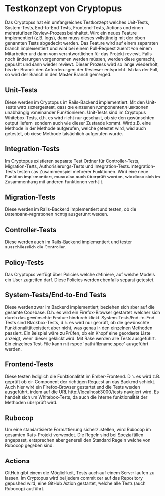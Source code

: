 # Testkonzept von Cryptopus

Das Cryptopus hat ein umfangreiches Testkonzept welches Unit-Tests, System-Tests, End-to-End Tests, Frontend-Tests, Actions und einen mehrstufigen Review-Prozess beinhaltet.
Wird ein neues Feature implementiert (z.B. logs), dann muss dieses vollständig mit den oben genannten Tests abgedeckt werden. Das Feature wird auf einem separaten branch implementiert
und wird bei einem Pull-Request zuerst von einem Mitarbeiter und dann vom verantwortlichen für das Projekt reviewt. Falls noch änderungen vorgenommen werden müssen, werden diese gemacht, gepusht und dann wieder reviewt.
Dieser Prozess wird so lange wiederholt, bis der Branch den Anforderungen der Reviewer entspricht. Ist das der Fall, so wird der Branch in den Master Branch gemerged.

## Unit-Tests
Diese werden im Cryptopus im Rails-Backend implementiert. Mit den Unit-Tests wird sichergestellt, dass die einzelnen Komponenten/Funktionen unabhängig voneinander Funktionieren. Unit-Tests
sind im Cryptopus Whitebox-Tests, d.h. es wird nicht nur geschaut, ob sie den gewünschten output liefern, sondern auch wie dieser Zustande kommt. Wird z.B. eine Methode in der Methode aufgerufen,
welche getestet wird, wird auch getestet, ob diese Methode tatsächlich aufgerufen wurde.

## Integration-Tests
Im Cryptopus existieren separate Test Ordner für Controller-Tests, Migration-Tests, Authorisierungs-Tests
und Integration-Tests. Integration-Tests testen das Zusammenspiel mehrerer Funktionen. Wird eine neue Funktion implementiert, muss also auch überprüft werden, wie diese sich im Zusammenhang mit anderen
Funktionen verhält.

## Migration-Tests
Diese werden im Rails-Backend implementiert und testen, ob die Datenbank-Migrationen richtig ausgeführt werden.

## Controller-Tests
Diese werden auch im Rails-Backend implementiert und testen ausschliesslich die Controller.

## Policy-Tests
Das Cryptopus verfügt über Policies welche definiere, auf welche Models ein User zugreifen darf. Diese Policies werden ebenfalls separat getestet.

## System-Tests/End-to-End Tests
Diese werden zwar im Backend implementiert, beziehen sich aber auf die gesamte Codebase. D.h. es wird ein Firefox-Browser gestartet, welcher sich durch das gewünschte Feature hindurch klickt.
System-Tests/End-to-End Tests sind Blackbox-Tests, d.h. es wird nur geprüft, ob die gewünschte Funktionalität existiert aber nicht, was genau in den einzelnen Methoden passiert. Ein Beispiel wäre
zu Prüfen, ob ein Knopf eine geordnete Liste anzeigt, wenn dieser geklickt wird. Mit Rake werden alle Tests ausgeführt. Ein einzelnes Test-File kann mit rspec 'path/filename.spec' ausgeführt werden.

## Frontend-Tests
Diese testen lediglich die Funktionalität im Ember-Frontend. D.h. es wird z.B. geprüft ob ein Component den richtigen Request an das Backend schickt. Auch hier wird ein Firefox-Browser gestartet
und die Tests werden ausgeführt, indem auf die URL http://localhost:3000/tests navigiert wird. Es handelt sich um Whitebox-Tests, da auch die interne funktionalität der Methoden überprüft wird.

## Rubocop
Um eine standartisierte Formattierung sicherzustellen, wird Rubocop im gesamten Rails-Projekt verwendet. Die Regeln sind bei Spezialfällen angepasst, entsprechen aber generell den Standard Regeln welche von Rubocop gegeben sind.

## Actions
GitHub gibt einem die Möglichkeit, Tests auch auf einem Server laufen zu lassen. Im Cryptopus wird bei jedem commit der auf das Repository gepushed wird, eine GitHub Action gestartet,
welche alle Tests (auch Rubocop) ausführt.
